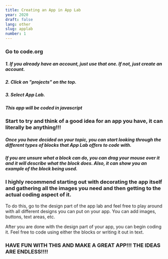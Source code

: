 ```yaml
---
title: Creating an App in App Lab
year: 2020
draft: false
lang: other
slug: applab
number: 1
---
```


### Go to code.org
##### 1. If you already have an account, just use that one. If not, just create an account.
##### 2. Click on "projects" on the top.
##### 3. Select App Lab.
##### **This app will be coded in javascript**


### Start to try and think of a good idea for an app you have, it can literally be anything!!!
##### Once you have decided on your topic, you can start looking through the different types of blocks that App Lab offers to code with.
##### If you are unsure what a block can do, you can drag your mouse over it and it will describe what the block does. Also, it can show you an example of the block being used.


### I highly recommend starting out with decorating the app itself and gathering all the images you need and then getting to the actual coding aspect of it.
To do this, go to the design part of the app lab and feel free to play around with all different designs you can put on your app. You can add images, buttons, text areas, etc.

After you are done with the design part of your app, you can begin coding it. Feel free to code using either the blocks or writing it out in text.

### HAVE FUN WITH THIS AND MAKE A GREAT APP!!! THE IDEAS ARE ENDLESS!!!!
